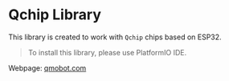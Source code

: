 # Qchip Library

This library is created to work with `Qchip` chips based on ESP32.

> To install this library, please use PlatformIO IDE.

Webpage: [qmobot.com](https://qmobot.com)